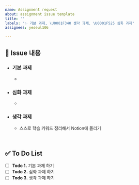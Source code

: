 ```yaml
---
name: Assignment request
about: assignment issue template
title: ''
labels: "✨ 기본 과제, \U0001F340 생각 과제, \U0001F525 심화 과제"
assignees: yeseul106

---
```


## 📝 Issue 내용

<!------어떤 이슈 ? 이슈 내용 설명을 써주세요 :) ------->

- ### 기본 과제
    - 


- ### 심화 과제
   - 


- ### 생각 과제
   - 스스로 학습 키워드 정리해서 Notion에 올리기 

<br>

## ✅ To Do List

- [ ] **Todo 1.** 기본 과제 하기
- [ ] **Todo 2.** 심화 과제 하기
- [ ] **Todo 3.** 생각 과제 하기
